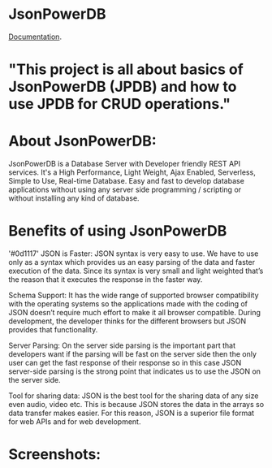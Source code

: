 # JsonPowerDB

[Documentation](https://login2explore.com/jpdb/docs.html).


# "This project is all about basics of JsonPowerDB (JPDB) and how to use JPDB for CRUD operations."

# About JsonPowerDB:

   JsonPowerDB is a Database Server with Developer friendly REST API services. It's a High Performance, Light Weight, Ajax Enabled, Serverless, Simple to Use, Real-time Database. Easy and fast to develop database applications without using any server side programming / scripting or without installing any kind of database.
   
# Benefits of using JsonPowerDB   

'#0d1117' JSON is Faster:
JSON syntax is very easy to use. We have to use only as a syntax which provides us an easy parsing of the data and faster execution of the data. Since its syntax is very small and light weighted that’s the reason that it executes the response in the faster way.

Schema Support:
It has the wide range of supported browser compatibility with the operating systems so the applications made with the coding of JSON doesn’t require much effort to make it all browser compatible. During development, the developer thinks for the different browsers but JSON provides that functionality.

Server Parsing:
On the server side parsing is the important part that developers want if the parsing will be fast on the server side then the only user can get the fast response of their response so in this case JSON server-side parsing is the strong point that indicates us to use the JSON on the server side.

Tool for sharing data:
JSON is the best tool for the sharing data of any size even audio, video etc. This is because JSON stores the data in the arrays so data transfer makes easier. For this reason, JSON is a superior file format for web APIs and for web development.

# Screenshots:
